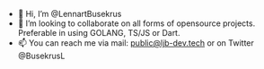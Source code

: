 - 👋 Hi, I’m @LennartBusekrus
- 💞️ I’m looking to collaborate on all forms of opensource projects. Preferable in using GOLANG, TS/JS or Dart. 
- 📫 You can reach me via mail: public@ljb-dev.tech or on Twitter @BusekrusL

<!---
LennartBusekrus/LennartBusekrus is a ✨ special ✨ repository because its `README.md` (this file) appears on your GitHub profile.
You can click the Preview link to take a look at your changes.
--->
